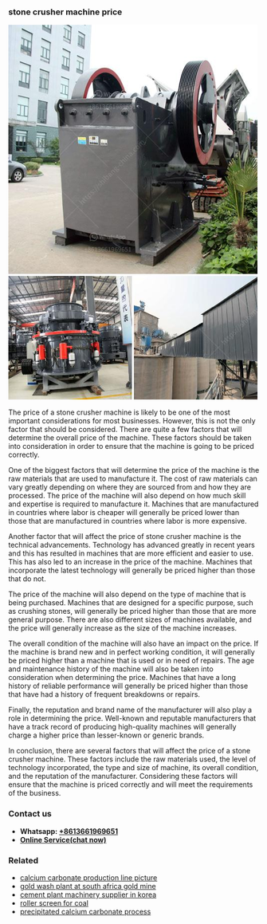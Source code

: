 <h3>stone crusher machine price</h3><img src='1704857126.jpg' alt=''><p>The price of a stone crusher machine is likely to be one of the most important considerations for most businesses. However, this is not the only factor that should be considered. There are quite a few factors that will determine the overall price of the machine. These factors should be taken into consideration in order to ensure that the machine is going to be priced correctly.</p><p>One of the biggest factors that will determine the price of the machine is the raw materials that are used to manufacture it. The cost of raw materials can vary greatly depending on where they are sourced from and how they are processed. The price of the machine will also depend on how much skill and expertise is required to manufacture it. Machines that are manufactured in countries where labor is cheaper will generally be priced lower than those that are manufactured in countries where labor is more expensive.</p><p>Another factor that will affect the price of stone crusher machine is the technical advancements. Technology has advanced greatly in recent years and this has resulted in machines that are more efficient and easier to use. This has also led to an increase in the price of the machine. Machines that incorporate the latest technology will generally be priced higher than those that do not.</p><p>The price of the machine will also depend on the type of machine that is being purchased. Machines that are designed for a specific purpose, such as crushing stones, will generally be priced higher than those that are more general purpose. There are also different sizes of machines available, and the price will generally increase as the size of the machine increases.</p><p>The overall condition of the machine will also have an impact on the price. If the machine is brand new and in perfect working condition, it will generally be priced higher than a machine that is used or in need of repairs. The age and maintenance history of the machine will also be taken into consideration when determining the price. Machines that have a long history of reliable performance will generally be priced higher than those that have had a history of frequent breakdowns or repairs.</p><p>Finally, the reputation and brand name of the manufacturer will also play a role in determining the price. Well-known and reputable manufacturers that have a track record of producing high-quality machines will generally charge a higher price than lesser-known or generic brands.</p><p>In conclusion, there are several factors that will affect the price of a stone crusher machine. These factors include the raw materials used, the level of technology incorporated, the type and size of machine, its overall condition, and the reputation of the manufacturer. Considering these factors will ensure that the machine is priced correctly and will meet the requirements of the business.</p><h3>Contact us</h3><ul><li><strong>Whatsapp:&nbsp;<a href="https://wa.me/8613661969651">+8613661969651</a></strong></li><li><a href="https://swt.shibang-china.com/?git&amp;zhl&amp;stone crusher machine price"><strong>Online Service(chat now)</strong></a></li></ul><h3>Related</h3><ul><li><a href='calcium carbonate production line picture.md'>calcium carbonate production line picture</a></li><li><a href='gold wash plant at south africa gold mine.md'>gold wash plant at south africa gold mine</a></li><li><a href='cement plant machinery supplier in korea.md'>cement plant machinery supplier in korea</a></li><li><a href='roller screen for coal.md'>roller screen for coal</a></li><li><a href='precipitated calcium carbonate process.md'>precipitated calcium carbonate process</a></li></ul>
